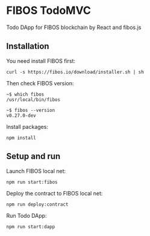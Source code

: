 # FIBOS TodoMVC
Todo DApp for FIBOS blockchain by React and fibos.js

## Installation

You need install FIBOS first:

```
curl -s https://fibos.io/download/installer.sh | sh
```

Then check FIBOS version:

```
~$ which fibos
/usr/local/bin/fibos

~$ fibos --version
v0.27.0-dev
```

Install packages:

```
npm install
```

## Setup and run

Launch FIBOS local net:

```
npm run start:fibos
```

Deploy the contract to FIBOS local net:

```
npm run deploy:contract
```

Run Todo DApp:

```
npm run start:dapp
```